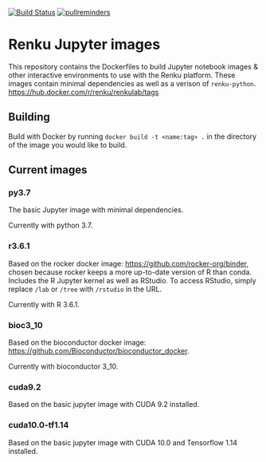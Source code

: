 [![Build Status](https://travis-ci.com/SwissDataScienceCenter/renku-jupyter.svg?branch=master)](https://travis-ci.com/SwissDataScienceCenter/renku-jupyter)
[![pullreminders](https://pullreminders.com/badge.svg)](https://pullreminders.com?ref=badge)

# Renku Jupyter images

This repository contains the Dockerfiles to build Jupyter notebook images
& other interactive environments to use with the Renku platform.
These images contain minimal dependencies as well as a verison of `renku-python`.
https://hub.docker.com/r/renku/renkulab/tags

## Building

Build with Docker by running `docker build -t <name:tag> .` in the directory
of the image you would like to build.

## Current images

### py3.7

The basic Jupyter image with minimal dependencies.

Currently with python 3.7.

### r3.6.1

Based on the rocker docker image: https://github.com/rocker-org/binder,
chosen because rocker keeps a more up-to-date version of R than conda.
Includes the R Jupyter kernel as well as RStudio. To access RStudio,
simply replace `/lab` or `/tree` with `/rstudio` in the URL.

Currently with R 3.6.1.

### bioc3_10

Based on the bioconductor docker image: https://github.com/Bioconductor/bioconductor_docker.

Currently with bioconductor 3_10.

### cuda9.2

Based on the basic jupyter image with CUDA 9.2 installed.

### cuda10.0-tf1.14

Based on the basic jupyter image with CUDA 10.0 and Tensorflow 1.14 installed.
